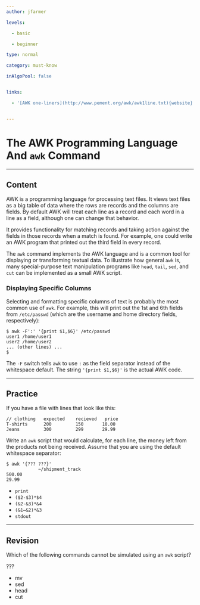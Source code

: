 ```yaml
---
author: jfarmer

levels:

  - basic

  - beginner

type: normal

category: must-know

inAlgoPool: false


links:

  - '[AWK one-liners](http://www.pement.org/awk/awk1line.txt){website}'


---
```


# The AWK Programming Language And `awk` Command

---

## Content

AWK is a programming language for processing text files. It views text files as a big table of data where the rows are records and the columns are fields. By default AWK will treat each line as a record and each word in a line as a field, although one can change that behavior.

It provides functionality for matching records and taking action against the fields in those records when a match is found. For example, one could write an AWK program that printed out the third field in every record.

The `awk` command implements the AWK language and is a common tool for displaying or transforming textual data. To illustrate how general `awk` is, many special-purpose text manipulation programs like `head`, `tail`, `sed`, and `cut` can be implemented as a small AWK script.

### Displaying Specific Columns

Selecting and formatting specific columns of text is probably the most common use of `awk`. For example, this will print out the 1st and 6th fields from `/etc/passwd` (which are the username and home directory fields, respectively):

```shell
$ awk -F':' '{print $1,$6}' /etc/passwd
user1 /home/user1
user2 /home/user2
... (other lines) ...
$
```

The `-F` switch tells `awk` to use `:` as the field separator instead of the whitespace default. The string `'{print $1,$6}'` is the actual AWK code.

---

## Practice

If you have a file with lines that look like this:

```
// clothing   expected    recieved   price
T-shirts      200         150       10.00
Jeans         300         299       29.99
```

Write an `awk` script that would calculate, for each line, the money left from the products not being received. Assume that you are using the default whitespace separator:

```
$ awk '{??? ???}'
            ~/shipment_track
500.00
29.99
```

- `print`
- `($2-$3)*$4`
- `(&2-&3)*&4`
- `(&1–&2)*&3`
- `stdout`

---

## Revision

Which of the following commands cannot be simulated using an `awk` script?

???

- mv
- sed
- head
- cut
